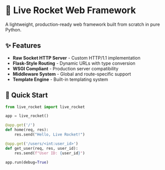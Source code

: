 # 🚀 Live Rocket Web Framework

A lightweight, production-ready web framework built from scratch in pure Python.

## ✨ Features

- **Raw Socket HTTP Server** - Custom HTTP/1.1 implementation
- **Flask-Style Routing** - Dynamic URLs with type conversion  
- **WSGI Compliant** - Production server compatibility
- **Middleware System** - Global and route-specific support
- **Template Engine** - Built-in templating system

## 🚀 Quick Start

```python
from live_rocket import live_rocket

app = live_rocket()

@app.get('/')
def home(req, res):
    res.send("Hello, Live Rocket!")

@app.get('/users/<int:user_id>')
def get_user(req, res, user_id):
    res.send(f"User ID: {user_id}")

app.run(debug=True)
